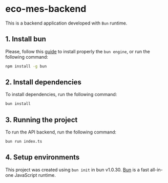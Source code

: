 # eco-mes-backend

This is a backend application developed with `Bun` runtime.

## 1. Install bun

Please, follow this [guide](https://bun.sh/docs/installation) to install properly the `bun engine`, or run the following command:

```bash
npm install -g bun
```

## 2. Install dependencies

To install dependencies, run the following command:

```bash
bun install
```

## 3. Running the project

To run the API backend, run the following command:

```bash
bun run index.ts
```

## 4. Setup environments

This project was created using `bun init` in bun v1.0.30. [Bun](https://bun.sh) is a fast all-in-one JavaScript runtime.
